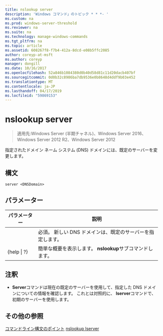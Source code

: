 ```yaml
---
title: nslookup server
description: 'Windows コマンド」のトピック * * *- '
ms.custom: na
ms.prod: windows-server-threshold
ms.reviewer: na
ms.suite: na
ms.technology: manage-windows-commands
ms.tgt_pltfrm: na
ms.topic: article
ms.assetid: 608267f8-f7b4-412a-8dcd-e08b5ffc2085
author: coreyp-at-msft
ms.author: coreyp
manager: dongill
ms.date: 10/16/2017
ms.openlocfilehash: 52a846b1084380d0b40d58d81c11d20dacb407bf
ms.sourcegitcommit: 0d0b32c8986ba7db9536e0b8648d4ddf9b03e452
ms.translationtype: MT
ms.contentlocale: ja-JP
ms.lasthandoff: 04/17/2019
ms.locfileid: "59869153"
---
```

# <a name="nslookup-server"></a>nslookup server

>適用先:Windows Server (半期チャネル)、Windows Server 2016、Windows Server 2012 R2、Windows Server 2012

指定されたドメイン ネーム システム (DNS) ドメインには、既定のサーバーを変更します。
## <a name="syntax"></a>構文
```
server <DNSDomain>
```
## <a name="parameters"></a>パラメーター
|パラメーター|説明|
|-------|--------|
|<DNSDomain>|必須。 新しい DNS ドメインは、既定のサーバーを指定します。|
|{help &#124; ?}|簡単な概要を表示します。 **nslookup**サブコマンドします。|
## <a name="remarks"></a>注釈
-   **Server**コマンドは現在の既定のサーバーを使用して、指定した DNS ドメインについての情報を確認します。 これとは対照的に、 **lserver**コマンドで、初期のサーバーを使用します。
## <a name="additional-references"></a>その他の参照
[コマンドライン構文のポイント](command-line-syntax-key.md)
[nslookup lserver](nslookup-lserver.md)

